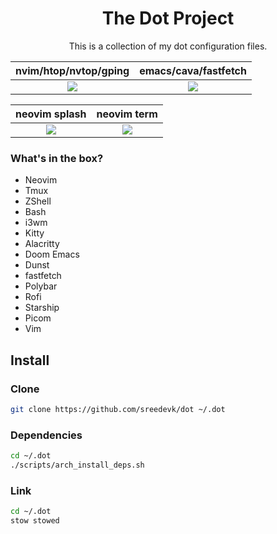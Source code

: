 <h1 align="center">The Dot Project</h1>
<p align="center">
This is a collection of my dot configuration files.
</p>

nvim/htop/nvtop/gping             |  emacs/cava/fastfetch
:-------------------------:|:-------------------------:
![](https://user-images.githubusercontent.com/36154121/227813168-5db141ee-e4c6-4ad1-a830-af5672ac8cd9.png)  |  ![](https://user-images.githubusercontent.com/36154121/233089940-3fc9e930-8324-4880-8441-104d982f47f6.png)

neovim splash  | neovim term
:-------------------------:|:-------------------------:
![](https://user-images.githubusercontent.com/36154121/227813180-6c8f47f0-527d-4960-b026-4819f7d7408f.png) | ![](https://user-images.githubusercontent.com/36154121/227813186-cc60f943-f31a-4e4f-baca-56dfd1cc827d.png)

### What's in the box?
- Neovim
- Tmux
- ZShell
- Bash
- i3wm
- Kitty
- Alacritty
- Doom Emacs
- Dunst
- fastfetch
- Polybar
- Rofi
- Starship
- Picom
- Vim

## Install

### Clone
```bash
git clone https://github.com/sreedevk/dot ~/.dot
```

### Dependencies

```bash
cd ~/.dot
./scripts/arch_install_deps.sh
```

### Link
```bash
cd ~/.dot
stow stowed
```
